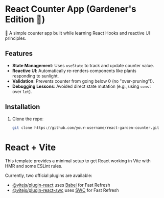 # React Counter App (Gardener's Edition 🌱)

🚀 A simple counter app built while learning React Hooks and reactive UI principles.

## Features
- **State Management**: Uses `useState` to track and update counter value.
- **Reactive UI**: Automatically re-renders components like plants responding to sunlight.
- **Validation**: Prevents counter from going below 0 (no "over-pruning"!).
- **Debugging Lessons**: Avoided direct state mutation (e.g., using `const` over `let`).

## Installation
1. Clone the repo:
   ```bash
   git clone https://github.com/your-username/react-garden-counter.git


# React + Vite

This template provides a minimal setup to get React working in Vite with HMR and some ESLint rules.

Currently, two official plugins are available:

- [@vitejs/plugin-react](https://github.com/vitejs/vite-plugin-react/blob/main/packages/plugin-react/README.md) uses [Babel](https://babeljs.io/) for Fast Refresh
- [@vitejs/plugin-react-swc](https://github.com/vitejs/vite-plugin-react-swc) uses [SWC](https://swc.rs/) for Fast Refresh
